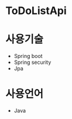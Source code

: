 # ToDoListApi
<h1>사용기술</h1>
 <ul>
  <li>Spring boot</li>
  <li>Spring security</li>
  <li>Jpa</li>
 </ul>
 <h1>사용언어</h1>
 <ul>
  <li>Java</li>
 </ul>
